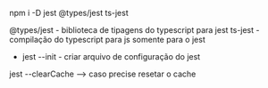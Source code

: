 npm i -D jest @types/jest ts-jest

@types/jest - biblioteca de tipagens do typescript para jest
ts-jest - compilação do typescript para js somente para o jest

- jest --init - criar arquivo de configuração do jest

jest --clearCache --> caso precise resetar o cache 
